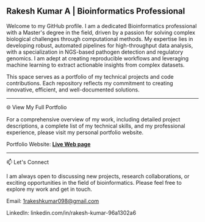## Rakesh Kumar A | Bioinformatics Professional

Welcome to my GitHub profile. I am a dedicated Bioinformatics professional with a Master's degree in the field, driven by a passion for solving complex biological challenges through computational methods. My expertise lies in developing robust, automated pipelines for high-throughput data analysis, with a specialization in NGS-based pathogen detection and regulatory genomics. I am adept at creating reproducible workflows and leveraging machine learning to extract actionable insights from complex datasets.

This space serves as a portfolio of my technical projects and code contributions. Each repository reflects my commitment to creating innovative, efficient, and well-documented solutions.

---

🌐 View My Full Portfolio

For a comprehensive overview of my work, including detailed project descriptions, a complete list of my technical skills, and my professional experience, please visit my personal portfolio website.

Portfolio Website: **[Live Web page](https://rakesh8050.github.io/RakeshKumarA.github.io/)** 

---

📫 Let's Connect

I am always open to discussing new projects, research collaborations, or exciting opportunities in the field of bioinformatics. Please feel free to explore my work and get in touch.

Email: 1rakeshkumar098@gmail.com

LinkedIn: linkedin.com/in/rakesh-kumar-96a1302a6
